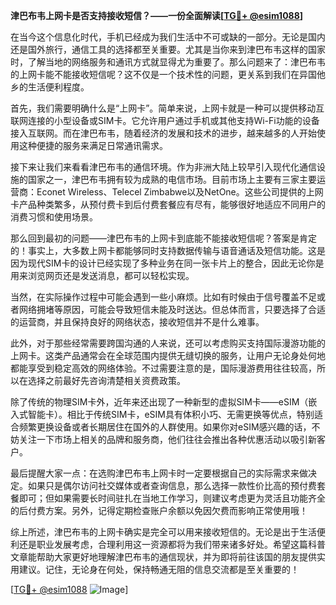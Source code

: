 **津巴布韦上网卡是否支持接收短信？——一份全面解读[[TG💪+ @esim1088](https://t.me/s/esim1088)]**

在当今这个信息化时代，手机已经成为我们生活中不可或缺的一部分。无论是国内还是国外旅行，通信工具的选择都至关重要。尤其是当你来到津巴布韦这样的国家时，了解当地的网络服务和通讯方式就显得尤为重要了。那么问题来了：津巴布韦的上网卡能不能接收短信呢？这不仅是一个技术性的问题，更关系到我们在异国他乡的生活便利程度。

首先，我们需要明确什么是“上网卡”。简单来说，上网卡就是一种可以提供移动互联网连接的小型设备或SIM卡。它允许用户通过手机或其他支持Wi-Fi功能的设备接入互联网。而在津巴布韦，随着经济的发展和技术的进步，越来越多的人开始使用这种便捷的服务来满足日常通讯需求。

接下来让我们来看看津巴布韦的通信环境。作为非洲大陆上较早引入现代化通信设施的国家之一，津巴布韦拥有较为成熟的电信市场。目前市场上主要有三家主要运营商：Econet Wireless、Telecel Zimbabwe以及NetOne。这些公司提供的上网卡产品种类繁多，从预付费卡到后付费套餐应有尽有，能够很好地适应不同用户的消费习惯和使用场景。

那么回到最初的问题——津巴布韦的上网卡到底能不能接收短信呢？答案是肯定的！事实上，大多数上网卡都能够同时支持数据传输与语音通话及短信功能。这是因为现代SIM卡的设计已经实现了多种业务在同一张卡片上的整合，因此无论你是用来浏览网页还是发送消息，都可以轻松实现。

当然，在实际操作过程中可能会遇到一些小麻烦。比如有时候由于信号覆盖不足或者网络拥堵等原因，可能会导致短信未能及时送达。但总体而言，只要选择了合适的运营商，并且保持良好的网络状态，接收短信并不是什么难事。

此外，对于那些经常需要跨国沟通的人来说，还可以考虑购买支持国际漫游功能的上网卡。这类产品通常会在全球范围内提供无缝切换的服务，让用户无论身处何地都能享受到稳定高效的网络体验。不过需要注意的是，国际漫游费用往往较高，所以在选择之前最好先咨询清楚相关资费政策。

除了传统的物理SIM卡外，近年来还出现了一种新型的虚拟SIM卡——eSIM（嵌入式智能卡）。相比于传统SIM卡，eSIM具有体积小巧、无需更换等优点，特别适合频繁更换设备或者长期居住在国外的人群使用。如果你对eSIM感兴趣的话，不妨关注一下市场上相关的品牌和服务商，他们往往会推出各种优惠活动以吸引新客户。

最后提醒大家一点：在选购津巴布韦上网卡时一定要根据自己的实际需求来做决定。如果只是偶尔访问社交媒体或者查询信息，那么选择一款性价比高的预付费套餐即可；但如果需要长时间驻扎在当地工作学习，则建议考虑更为灵活且功能齐全的后付费方案。另外，记得定期检查账户余额以免因欠费而影响正常使用哦！

综上所述，津巴布韦的上网卡确实是完全可以用来接收短信的。无论是出于生活便利还是职业发展考虑，合理利用这一资源都将为我们带来诸多好处。希望这篇科普文章能帮助大家更好地理解津巴布韦的通信现状，并为即将前往该国的朋友提供实用建议。记住，无论身在何处，保持畅通无阻的信息交流都是至关重要的！

[[TG💪+ @esim1088](https://t.me/s/esim1088) ![Image](https://i.postimg.cc/4NQfJmqS/Snipaste-2025-05-13-00-14-12.png)]